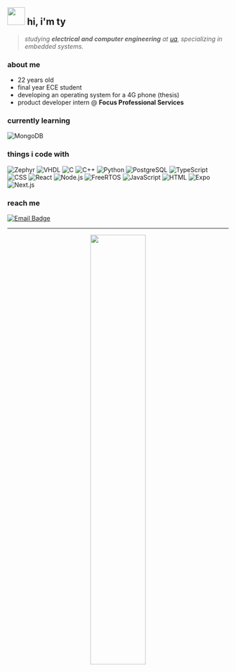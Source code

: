 <h2 align="left">
  <img src="https://media0.giphy.com/media/v1.Y2lkPTc5MGI3NjExb3QwZ2ZqdWdrYnM0bGZnY2plajFxZ291cTh4Y2podmEyY3RsN2N1aCZlcD12MV9pbnRlcm5hbF9naWZfYnlfaWQmY3Q9cw/5A4gz2QktOjs3nYq1U/giphy.gif" width="40" />
   hi, i'm ty 
</h2>

> _studying **electrical and computer engineering** at [uq](https://www.uq.edu.au/), specializing in embedded systems._

### about me
- 22 years old 
- final year ECE student  
- developing an operating system for a 4G phone (thesis)  
- product developer intern @ **Focus Professional Services**


### currently learning
<p align="left">
  <img src="https://img.shields.io/badge/MongoDB-informational?style=for-the-badge&logo=mongodb&logoColor=white&color=47A248" alt="MongoDB" />
</p>

### things i code with

<p align="left">
  <img src="https://img.shields.io/badge/Zephyr-informational?style=for-the-badge&logo=zephyrproject&logoColor=white&color=761EDB" alt="Zephyr" />
  <img src="https://img.shields.io/badge/VHDL-informational?style=for-the-badge&logo=vhdl&logoColor=white&color=571edb" alt="VHDL" />
  <img src="https://img.shields.io/badge/C-informational?style=for-the-badge&logo=c&logoColor=white&color=03478f" alt="C" />
  <img src="https://img.shields.io/badge/C++-informational?style=for-the-badge&logo=c%2B%2B&logoColor=white&color=00599C" alt="C++" />
  <img src="https://img.shields.io/badge/Python-informational?style=for-the-badge&logo=python&logoColor=white&color=3776AB" alt="Python" />
  <img src="https://img.shields.io/badge/PostgreSQL-informational?style=for-the-badge&logo=postgresql&logoColor=white&color=336791" alt="PostgreSQL" />
  <img src="https://img.shields.io/badge/TypeScript-informational?style=for-the-badge&logo=typescript&logoColor=white&color=3178C6" alt="TypeScript" />
  <img src="https://img.shields.io/badge/CSS-informational?style=for-the-badge&logo=css3&logoColor=white&color=1572B6" alt="CSS" />
  <img src="https://img.shields.io/badge/React-informational?style=for-the-badge&logo=react&logoColor=white&color=26abd4" alt="React" />
  <img src="https://img.shields.io/badge/Node.js-informational?style=for-the-badge&logo=freertos&logoColor=white&color=79a832" alt="Node.js" />
  <img src="https://img.shields.io/badge/FreeRTOS-informational?style=for-the-badge&logo=freertos&logoColor=white&color=008000" alt="FreeRTOS" />
  <img src="https://img.shields.io/badge/JavaScript-informational?style=for-the-badge&logo=javascript&logoColor=white&color=F7DF1E" alt="JavaScript" />
  <img src="https://img.shields.io/badge/HTML-informational?style=for-the-badge&logo=html5&logoColor=white&color=E34F26" alt="HTML" />
  <img src="https://img.shields.io/badge/Expo-informational?style=for-the-badge&logo=expo&logoColor=white&color=000000" alt="Expo" />
  <img src="https://img.shields.io/badge/Next.js-informational?style=for-the-badge&logo=next.js&logoColor=white&color=000000" alt="Next.js" />
</p>


### reach me

<p>
  <a href="mailto:tyjbehnke@gmail.com">
    <img src="https://img.shields.io/badge/Email-tyjbehnke@gmail.com-informational?style=for-the-badge&logo=gmail&logoColor=white&color=D14836" alt="Email Badge" />
  </a>
</p>

---

<div align="center">
  <img width="50%" src="https://github-readme-stats.vercel.app/api/top-langs/?username=Benksur&layout=compact&hide_title=1&card_width=300%22%20alt=%22Top%20language%20used%20in%20my%20repos" />
  <br />
</div>
